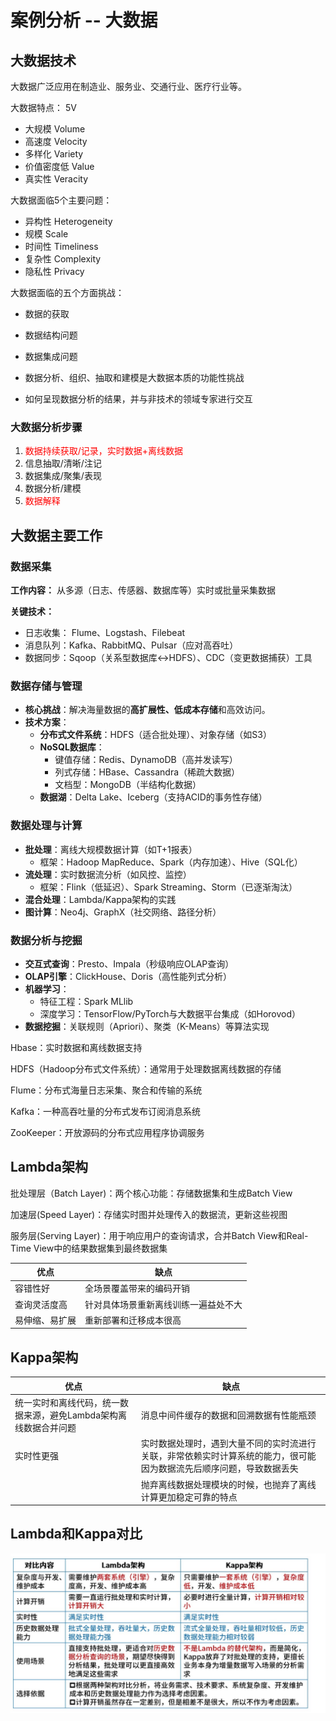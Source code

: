 # 案例分析 -- 大数据



## 大数据技术

大数据广泛应用在制造业、服务业、交通行业、医疗行业等。

大数据特点： 5V

* 大规模 Volume
* 高速度 Velocity
* 多样化 Variety
* 价值密度低 Value
* 真实性 Veracity

大数据面临5个主要问题：

* 异构性 Heterogeneity
* 规模 Scale
* 时间性 Timeliness
* 复杂性 Complexity
* 隐私性 Privacy

大数据面临的五个方面挑战：

* 数据的获取

* 数据结构问题
* 数据集成问题
* 数据分析、组织、抽取和建模是大数据本质的功能性挑战
* 如何呈现数据分析的结果，并与非技术的领域专家进行交互



### 大数据分析步骤

1. <font color=red>数据持续获取/记录，实时数据+离线数据</font>
2. 信息抽取/清晰/注记
3. 数据集成/聚集/表现
4. 数据分析/建模
5. <font color=red>数据解释</font> 



## 大数据主要工作

### 数据采集

**工作内容：** 从多源（日志、传感器、数据库等）实时或批量采集数据

**关键技术：**

* 日志收集： Flume、Logstash、Filebeat
* 消息队列：Kafka、RabbitMQ、Pulsar（应对高吞吐）
* 数据同步：Sqoop（关系型数据库<->HDFS）、CDC（变更数据捕获）工具



### **数据存储与管理**

- **核心挑战**：解决海量数据的**高扩展性、低成本存储**和高效访问。
- **技术方案**：
  - **分布式文件系统**：HDFS（适合批处理）、对象存储（如S3）
  - **NoSQL数据库**：
    - 键值存储：Redis、DynamoDB（高并发读写）
    - 列式存储：HBase、Cassandra（稀疏大数据）
    - 文档型：MongoDB（半结构化数据）
  - **数据湖**：Delta Lake、Iceberg（支持ACID的事务性存储）

### **数据处理与计算**

- **批处理**：离线大规模数据计算（如T+1报表）
  - 框架：Hadoop MapReduce、Spark（内存加速）、Hive（SQL化）
- **流处理**：实时数据流分析（如风控、监控）
  - 框架：Flink（低延迟）、Spark Streaming、Storm（已逐渐淘汰）
- **混合处理**：Lambda/Kappa架构的实践
- **图计算**：Neo4j、GraphX（社交网络、路径分析）

###  **数据分析与挖掘**

- **交互式查询**：Presto、Impala（秒级响应OLAP查询）
- **OLAP引擎**：ClickHouse、Doris（高性能列式分析）
- **机器学习**：
  - 特征工程：Spark MLlib
  - 深度学习：TensorFlow/PyTorch与大数据平台集成（如Horovod）
- **数据挖掘**：关联规则（Apriori）、聚类（K-Means）等算法实现



Hbase：实时数据和离线数据支持

HDFS（Hadoop分布式文件系统）：通常用于处理数据离线数据的存储

Flume：分布式海量日志采集、聚合和传输的系统

Kafka：一种高吞吐量的分布式发布订阅消息系统

ZooKeeper：开放源码的分布式应用程序协调服务

## Lambda架构

批处理层（Batch Layer)：两个核心功能：存储数据集和生成Batch View

加速层(Speed Layer)：存储实时图并处理传入的数据流，更新这些视图

服务层(Serving Layer)：用于响应用户的查询请求，合并Batch View和Real-Time View中的结果数据集到最终数据集



| 优点           | 缺点                                 |
| -------------- | ------------------------------------ |
| 容错性好       | 全场景覆盖带来的编码开销             |
| 查询灵活度高   | 针对具体场景重新离线训练一遍益处不大 |
| 易伸缩、易扩展 | 重新部署和迁移成本很高               |



## Kappa架构

| 优点                                                         | 缺点                                                         |
| ------------------------------------------------------------ | ------------------------------------------------------------ |
| 统一实时和离线代码，统一数据来源，避免Lambda架构离线数据合并问题 | 消息中间件缓存的数据和回溯数据有性能瓶颈                     |
| 实时性更强                                                   | 实时数据处理时，遇到大量不同的实时流进行关联，非常依赖实时计算系统的能力，很可能因为数据流先后顺序问题，导致数据丢失 |
|                                                              | 抛弃离线数据处理模块的时候，也抛弃了离线计算更加稳定可靠的特点 |



## Lambda和Kappa对比

<img src="images/大数据架构对比.jpg" alt="大数据架构对比" style="zoom:50%;" />

